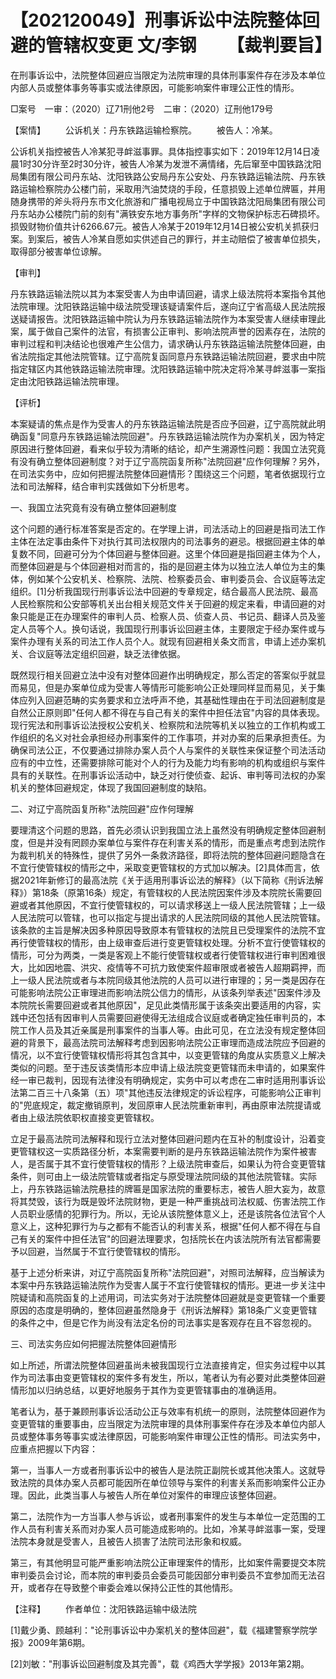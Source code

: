 # 【202120049】刑事诉讼中法院整体回避的管辖权变更 文/李钢 　　【裁判要旨】

在刑事诉讼中，法院整体回避应当限定为法院审理的具体刑事案件存在涉及本单位内部人员或整体事务等事实或法律原因，可能影响案件审理公正性的情形。

□案号　一审：（2020）辽71刑他2号　二审：（2020）辽刑他179号

【案情】 　　公诉机关：丹东铁路运输检察院。 　　被告人：冷某。

公诉机关指控被告人冷某犯寻衅滋事罪。具体指控事实如下：2019年12月14日凌晨1时30分许至2时30分许，被告人冷某为发泄不满情绪，先后窜至中国铁路沈阳局集团有限公司丹东站、沈阳铁路公安局丹东公安处、丹东铁路运输法院、丹东铁路运输检察院办公楼门前，采取用汽油焚烧的手段，任意损毁上述单位牌匾，并用随身携带的斧头将丹东市文化旅游和广播电视局立于中国铁路沈阳局集团有限公司丹东站办公楼院门前的刻有"满铁安东地方事务所"字样的文物保护标志石碑损坏。损毁财物价值共计6266.67元。被告人冷某于2019年12月14日被公安机关抓获归案。到案后，被告人冷某自愿如实供述自己的罪行，并主动赔偿了被害单位损失，取得部分被害单位谅解。

【审判】

丹东铁路运输法院以其为本案受害人为由申请回避，请求上级法院将本案指令其他法院审理。沈阳铁路运输中级法院受理该疑请案件后，遂向辽宁省高级人民法院报送疑请报告。沈阳铁路运输中院认为丹东铁路运输法院作为本案受害人继续审理此案，属于做自己案件的法官，有损害公正审判、影响法院声誉的因素存在，法院的审判过程和判决结论也很难产生公信力，请求确认丹东铁路运输法院整体回避，由省法院指定其他法院管辖。辽宁高院复函同意丹东铁路运输法院回避，要求由中院指定辖区内其他铁路运输法院审理。沈阳铁路运输中院决定将冷某寻衅滋事一案指定由沈阳铁路运输法院审理。

【评析】

本案疑请的焦点是作为受害人的丹东铁路运输法院是否应予回避，辽宁高院就此明确函复"同意丹东铁路运输法院回避"。丹东铁路运输法院作为办案机关，因为特定原因进行整体回避，看来似乎较为清晰的结论，却产生溯源性问题：我国立法究竟有没有确立整体回避制度？对于辽宁高院函复所称"法院回避"应作何理解？另外，在司法实务中，应如何把握法院整体回避情形？围绕这三个问题，笔者依据现行立法和司法解释，结合审判实践做如下分析思考。

一、我国立法究竟有没有确立整体回避制度

这个问题的通行标准答案是否定的。在学理上讲，司法活动上的回避是指司法工作主体在法定事由条件下对执行其司法权限内的司法事务的避忌。根据回避主体的单复数不同，回避可分为个体回避与整体回避。这里个体回避是指回避主体为个人，而整体回避是与个体回避相对而言的，指的是回避主体为以独立法人单位为主的集体，例如某个公安机关、检察院、法院、检察委员会、审判委员会、合议庭等法定组织。\[1\]分析我国现行刑事诉讼法中回避的专章规定，结合最高人民法院、最高人民检察院和公安部等机关出台相关规范文件关于回避的规定来看，申请回避的对象只能是正在办理案件的审判人员、检察人员、侦查人员、书记员、翻译人员及鉴定人员等个人。换句话说，我国现行刑事诉讼回避主体，主要限定于经办案件或与案件办理有关系的司法工作人员个人。就现有回避相关条文而言，申请上述办案机关、合议庭等法定组织回避，缺乏法律依据。

既然现行相关回避立法中没有对整体回避作出明确规定，那么否定的答案似乎就显而易见，但是办案单位成为受害人等情形可能影响公正处理同样显而易见，关于集体应列入回避范畴的实务要求和立法呼声不绝，其基础性理由在于司法回避制度是自然公正原则即"任何人都不得在与自己有关的案件中担任法官"内容的具体表现。现行宪法和刑事诉讼法授权公安机关、检察院和法院等机关以独立的工作机构或工作组织的名义对社会承担经办刑事案件的工作事项，并对办案的后果承担责任。为确保司法公正，不仅要通过排除办案人员个人与案件的关联性来保证整个司法活动应有的中立性，还需要排除可能对个人的行为及能力均有影响的机构或组织与案件具有的关联性。在刑事诉讼活动中，缺乏对行使侦查、起诉、审判等司法权的办案机关的整体回避规定，体现了我国回避制度的缺陷。

二、对辽宁高院函复所称"法院回避"应作何理解

要理清这个问题的思路，首先必须认识到我国立法上虽然没有明确规定整体回避制度，但是并没有罔顾办案单位与案件存在利害关系的情形，而是重点考虑到法院作为裁判机关的特殊性，提供了另外一条救济路径，即将法院的整体回避问题隐含在不宜行使管辖权的情形之中，采取变更管辖权的方式加以解决。\[2\]具体而言，依据2021年新修订的最高法院《关于适用刑事诉讼法的解释》（以下简称《刑诉法解释》）第18条（原第16条）规定，有管辖权的人民法院因案件涉及本院院长需要回避或者其他原因，不宜行使管辖权的，可以请求移送上一级人民法院管辖；上一级人民法院可以管辖，也可以指定与提出请求的人民法院同级的其他人民法院管辖。该条款的主旨是解决因多种原因导致原本有管辖权的法院且已受理案件的法院不宜再行使管辖权的情形，由上级审查后进行变更管辖权处理。分析不宜行使管辖权的情形，可分为两类，一类是客观上不能行使管辖权或者行使管辖权进行审判困难很大，比如因地震、洪灾、疫情等不可抗力致使案件超审限或者被告人超期羁押，而上一级人民法院或者与本院同级其他法院的人员可以进行审理的；另一类是因存在可能影响法院公正审理进而影响法院公信力的情形，从该条列举表述"因案件涉及本院院长需要回避或者其他原因"，足见此类情形属于该条突出要适用的内容，实践中还包括有因审判人员需要回避使得无法组成合议庭或者确定独任审判员的，本院工作人员及其近亲属是刑事案件的当事人等。由此可见，在立法没有规定整体回避的背景下，最高法院司法解释考虑到因影响法院公正审理而造成法院应予回避的情况，以不宜行使管辖权情形将其包含其中，以变更管辖的角度从实质意义上解决类似的问题。至于违反该类情形本应申请上级法院变更管辖而未申请的，如果案件经一审已裁判，因现有法律没有明确规定，实务中可以考虑在二审时适用刑事诉讼法第二百三十八条第（五）项"其他违反法律规定的诉讼程序，可能影响公正审判的"兜底规定，裁定撤销原判，发回原审人民法院重新审判，再由原审法院提请或者由上级法院依职权直接变更管辖权。

立足于最高法院司法解释和现行立法对整体回避问题内在互补的制度设计，沿着变更管辖权这一实质路径分析，本案需要判断的是丹东铁路运输法院作为案件被害人，是否属于其不宜行使管辖权的情形？上级法院审查后，如果认为符合变更管辖条件，则可由上一级法院管辖或者指定与原受理法院同级的其他法院管辖。实际上，丹东铁路运输法院悬挂的牌匾是国家法院的重要标志，被告人胆大妄为，故意将其焚毁，该行为既是毁坏法院财物，更是一种严重挑战司法权威、伤害法院工作人员职业感情的犯罪行为。所以，无论从该院整体意义上，还是该院各位法官个人意义上，这种犯罪行为与之都有不能否认的利害关系，根据"任何人都不得在与自己有关的案件中担任法官"的回避法理要求，包括院长在内该法院所有法官都需要予以回避，当然属于不宜行使管辖权的情形。

基于上述分析来讲，对辽宁高院函复所称"法院回避"，对照司法解释，应当解读为本案中丹东铁路运输法院作为受害人属于不宜行使管辖权的情形。更进一步关注中院疑请和高院函复的上述用词，司法实务对于法院整体回避就是变更管辖一个重要原因的态度是明确的，整体回避虽然隐身于《刑诉法解释》第18条广义变更管辖的条件之中，但是它作为尚没有法定名份的司法事实是客观存在且不容忽视的。

三、司法实务应如何把握法院整体回避情形

如上所述，所谓法院整体回避虽尚未被我国现行立法直接肯定，但实务过程中以其作为司法事由变更管辖权的案件多有发生，所以，笔者认为有必要对此类整体回避情形加以归纳总结，以更好地服务于其作为变更管辖事由的准确适用。

笔者认为，基于兼顾刑事诉讼活动公正与效率有机统一的原则，法院整体回避作为变更管辖的重要事由，应当限定为法院审理的具体刑事案件存在涉及本单位内部人员或整体事务等事实或法律原因，可能影响案件审理公正性的情形。司法实务中，应重点把握以下内容：

第一，当事人一方或者刑事诉讼中的被告人是法院正副院长或其他决策人。这就导致法院的具体办案人员都可能因所在单位领导与案件的利害关系而影响案件公正办理。因此，此类当事人与被告人所在单位对案件的审理应该整体回避。

第二，法院作为一方当事人参与诉讼，或者刑事案件的发生与本单位一定范围的工作人员有利害关系而对办案人员可能造成影响的。比如，冷某寻衅滋事一案，受理法院本身就是受害人，且被告人损害了法院司法形象和权威。

第三，有其他明显可能严重影响法院公正审理案件的情形，比如案件需要提交本院审判委员会讨论，而本院的审判委员会委员可能因部分审判委员不宜参加而无法召开，或者存在导致整个审委会难以保持公正性的其他情形。

【注释】 　　作者单位：沈阳铁路运输中级法院

\[1\]戴少勇、顾越利："论刑事诉讼中办案机关的整体回避"，载《福建警察学院学报》2009年第6期。

\[2\]刘敏："刑事诉讼回避制度及其完善"，载《鸡西大学学报》2013年第2期。